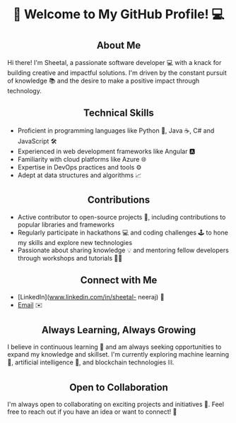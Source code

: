 <h1 align="center">👋 Welcome to My GitHub Profile! 💻</h1>

<h2 align="center">About Me</h2>

Hi there! I'm Sheetal, a passionate software developer 💻 with a knack for building creative and impactful solutions. I'm driven by the constant pursuit of knowledge 📚 and the desire to make a positive impact through technology.

<h2 align="center">Technical Skills</h2>

- Proficient in programming languages like Python 🐍, Java ☕, C# and JavaScript 🛠️
- Experienced in web development frameworks like Angular 🅰️
- Familiarity with cloud platforms like Azure 🌐
- Expertise in DevOps practices and tools ⚙️
- Adept at data structures and algorithms 📈

<h2 align="center">Contributions</h2>

- Active contributor to open-source projects 🤝, including contributions to popular libraries and frameworks
- Regularly participate in hackathons 💻 and coding challenges 🕹️ to hone my skills and explore new technologies
- Passionate about sharing knowledge 💡 and mentoring fellow developers through workshops and tutorials 👨‍🏫

<h2 align="center">Connect with Me</h2>

- [LinkedIn](www.linkedin.com/in/sheetal- neeraj) 💼
- [Email](sheetalneeraj1503@gmail.com) ✉️

<h2 align="center">Always Learning, Always Growing</h2>

I believe in continuous learning 🧠 and am always seeking opportunities to expand my knowledge and skillset. I'm currently exploring machine learning 🤖, artificial intelligence 🧠, and blockchain technologies ⛓️.

<h2 align="center">Open to Collaboration</h2>

I'm always open to collaborating on exciting projects and initiatives 🤝. Feel free to reach out if you have an idea or want to connect! 👋
